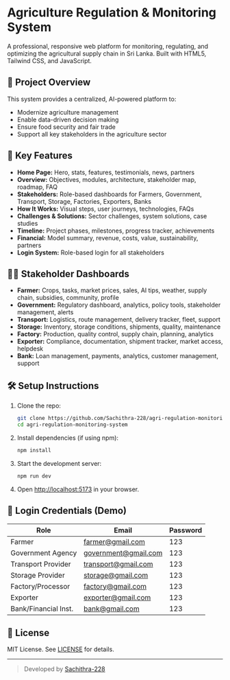 # Agriculture Regulation & Monitoring System

A professional, responsive web platform for monitoring, regulating, and optimizing the agricultural supply chain in Sri Lanka. Built with HTML5, Tailwind CSS, and JavaScript.

## 🚀 Project Overview
This system provides a centralized, AI-powered platform to:
- Modernize agriculture management
- Enable data-driven decision making
- Ensure food security and fair trade
- Support all key stakeholders in the agriculture sector

## 🌟 Key Features
- **Home Page:** Hero, stats, features, testimonials, news, partners
- **Overview:** Objectives, modules, architecture, stakeholder map, roadmap, FAQ
- **Stakeholders:** Role-based dashboards for Farmers, Government, Transport, Storage, Factories, Exporters, Banks
- **How It Works:** Visual steps, user journeys, technologies, FAQs
- **Challenges & Solutions:** Sector challenges, system solutions, case studies
- **Timeline:** Project phases, milestones, progress tracker, achievements
- **Financial:** Model summary, revenue, costs, value, sustainability, partners
- **Login System:** Role-based login for all stakeholders

## 🧑‍💼 Stakeholder Dashboards
- **Farmer:** Crops, tasks, market prices, sales, AI tips, weather, supply chain, subsidies, community, profile
- **Government:** Regulatory dashboard, analytics, policy tools, stakeholder management, alerts
- **Transport:** Logistics, route management, delivery tracker, fleet, support
- **Storage:** Inventory, storage conditions, shipments, quality, maintenance
- **Factory:** Production, quality control, supply chain, planning, analytics
- **Exporter:** Compliance, documentation, shipment tracker, market access, helpdesk
- **Bank:** Loan management, payments, analytics, customer management, support

## 🛠️ Setup Instructions
1. Clone the repo:
   ```bash
   git clone https://github.com/Sachithra-228/agri-regulation-monitoring-system.git
   cd agri-regulation-monitoring-system
   ```
2. Install dependencies (if using npm):
   ```bash
   npm install
   ```
3. Start the development server:
   ```bash
   npm run dev
   ```
4. Open [http://localhost:5173](http://localhost:5173) in your browser.

## 🔑 Login Credentials (Demo)
| Role                  | Email                   | Password |
|-----------------------|-------------------------|----------|
| Farmer                | farmer@gmail.com        | 123      |
| Government Agency     | government@gmail.com    | 123      |
| Transport Provider    | transport@gmail.com     | 123      |
| Storage Provider      | storage@gmail.com       | 123      |
| Factory/Processor     | factory@gmail.com       | 123      |
| Exporter              | exporter@gmail.com      | 123      |
| Bank/Financial Inst.  | bank@gmail.com          | 123      |

## 📄 License
MIT License. See [LICENSE](LICENSE) for details.

---

> Developed by [Sachithra-228](https://github.com/Sachithra-228)
